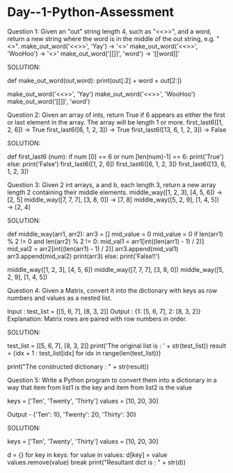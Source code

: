 # Day--1-Python-Assessment

Question 1: 
	Given an "out" string length 4, such as "<<>>", and a word, return a new string where the word is in the middle of the out string, e.g. "<<word>>".
	make_out_word('<<>>', 'Yay') → '<<Yay>>'
make_out_word('<<>>', 'WooHoo') → '<<WooHoo>>'
make_out_word('[[]]', 'word') → '[[word]]'
	
SOLUTION:

def make_out_word(out,word):
   print(out[:2] + word + out[2:])

make_out_word('<<>>', 'Yay')
make_out_word('<<>>', 'WooHoo')
make_out_word('[[]]', 'word')

Question 2: 
	Given an array of ints, return True if 6 appears as either the first or last element in the array. The array will be length 1 or more.
first_last6([1, 2, 6]) → True
first_last6([6, 1, 2, 3]) → True
first_last6([13, 6, 1, 2, 3]) → False
	
SOLUTION:

def first_last6 (num):
   if num [0] == 6 or num [len(num)-1] == 6:
       print('True')
   else:
       print('False')
first_last6([1, 2, 6])
first_last6([6, 1, 2, 3])
first_last6([13, 6, 1, 2, 3])


Question 3: 
Given 2 int arrays, a and b, each length 3, return a new array length 2 containing their middle elements.
middle_way([1, 2, 3], [4, 5, 6]) → [2, 5]
middle_way([7, 7, 7], [3, 8, 0]) → [7, 8]
middle_way([5, 2, 9], [1, 4, 5]) → [2, 4]

SOLUTION:

def middle_way(arr1, arr2):
   arr3 = []
   mid_value = 0
   mid_value = 0
   if len(arr1) % 2 != 0 and len(arr2) % 2 != 0:
       mid_val1 = arr1[int((len(arr1) - 1) / 2)]
       mid_val2 = arr2[int((len(arr1) - 1) / 2)]
       arr3.append(mid_val1)
       arr3.append(mid_val2)
       print(arr3)
   else:
       print('False!!')

middle_way([1, 2, 3], [4, 5, 6])
middle_way([7, 7, 7], [3, 8, 0])
middle_way([5, 2, 9], [1, 4, 5])


Question 4:
Given a Matrix, convert it into the dictionary with keys as row numbers and values as a nested list.

Input : test_list = [[5, 6, 7], [8, 3, 2]]
Output : {1: [5, 6, 7], 2: [8, 3, 2]}
Explanation: Matrix rows are paired with row numbers in order.
	
SOLUTION:

test_list = [[5, 6, 7], [8, 3, 2]]
print('The original list is : ' + str(test_list))
result = {idx + 1 : test_list[idx] for idx in range(len(test_list))}

print("The constructed dictionary : " + str(result))



 Question 5:
Write a Python program to convert them into a dictionary in a way that item from list1 is the key and item from list2 is the value

keys = ['Ten', 'Twenty', 'Thirty']
values = [10, 20, 30]

Output - {'Ten': 10, 'Twenty': 20, 'Thirty': 30}

SOLUTION:

keys =  ['Ten', 'Twenty', 'Thirty']
values = [10, 20, 30]

d = {}
for key in keys:
   for value in values:
       d[key] = value
       values.remove(value)
       break
print("Resultant dict is : " + str(d))
